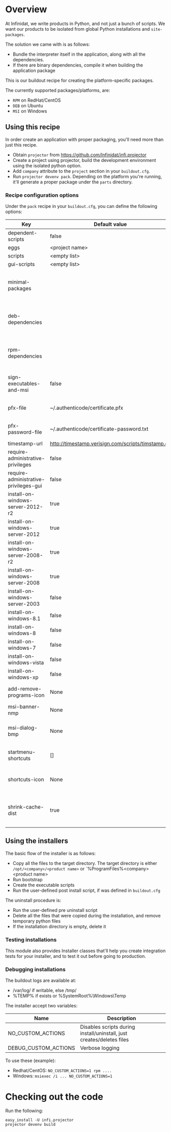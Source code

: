 Overview
========

At Infinidat, we write products in Python, and not just a bunch of scripts.
We want our products to be isolated from global Python installations and `site-packages`.

The solution we came with is as follows:

* Bundle the interpreter itself in the application, along with all the dependencies.
* If there are binary dependencies, compile it when building the application package

This is our buildout recipe for creating the platform-specific packages.

The currently supported packages/platforms, are:

* `RPM` on RedHat/CentOS
* `DEB` on Ubuntu
* `MSI` on Windows

Using this recipe
-----------------

In order create an application with proper packaging, you'll need more than just this recipe.

* Obtain `projector` from https://github.com/Infinidat/infi.projector
* Create a project using projector, build the development environment using the isolated python option.
* Add `company` attribute to the `project` section in your `buildout.cfg`.
* Run `projector devenv pack`. Depending on the platform you're running, it'll generate a proper package under the `parts` directory.


### Recipe configuration options

Under the `pack` recipe in your `buildout.cfg`, you can define the following options:

| Key                                   | Default value                                      | Description                                                              |
| ---------------------------------     | -------------------------------------------------- | ------------------------------------------------------------------------ |
| dependent-scripts                     | false                                              |                                                                          |
| eggs                                  | \<project name>                                    |                                                                          |
| scripts                               | \<empty list>                                      |                                                                          |
| gui-scripts                           | \<empty list>                                      |                                                                          |
| minimal-packages                      |                                                    | Adds code to the entry point wrapper that tries to use less packages     |
| deb-dependencies                      |                                                    | List of debian packages to be required prior installing your package     |
| rpm-dependencies                      |                                                    | List of redhat packages to be required prior installing your package     |
| sign-executables-and-msi              | false                                              | Digitally signed the MSI using Authenticode certificate                  |
| pfx-file                              | ~/.authenticode/certificate.pfx                    | Absolute location of the certificate file                                |
| pfx-password-file                     | ~/.authenticode/certificate-password.txt           | Absolute locaton for the private txt of the certificate                  |
| timestamp-url                         | http://timestamp.verisign.com/scripts/timstamp.dll | Timestamp server                                                         |
| require-administrative-privileges     | false                                              |                                                                          |
| require-administrative-privileges-gui | false                                              |                                                                          |
| install-on-windows-server-2012-r2     | true                                               |                                                                          |
| install-on-windows-server-2012        | true                                               |                                                                          |
| install-on-windows-server-2008-r2     | true                                               |                                                                          |
| install-on-windows-server-2008        | true                                               |                                                                          |
| install-on-windows-server-2003        | false                                              |                                                                          |
| install-on-windows-8.1                | false                                              |                                                                          |
| install-on-windows-8                  | false                                              |                                                                          |
| install-on-windows-7                  | false                                              |                                                                          |
| install-on-windows-vista              | false                                              |                                                                          |
| install-on-windows-xp                 | false                                              |                                                                          |
| add-remove-programs-icon              | None                                               | ICO file to use in the add/remove program applet                         |
| msi-banner-nmp                        | None                                               | Top banner                                                               |
| msi-dialog-bmp                        | None                                               | Background bitmap used on the welcome and completion dialogs             |
| startmenu-shortcuts                   | []                                                 | ['shortcut_name' = 'executable_name', ...]                               |
| shortcuts-icon                        | None                                               | Icon file in EXE binary format to be used as icon for shortcuts          |
| shrink-cache-dist                     | true                                               | delete sources from .cache/dist that are under the install-requires tree |

Using the installers
--------------------

The basic flow of the installer is as follows:

* Copy all the files to the target directory. The target directory is either `/opt/<company>/<product name>` or `%ProgramFiles%\<company>\<product name>
* Run bootstrap
* Create the executable scripts
* Run the user-defined post install script, if was defined in `buildout.cfg`

The uninstall procedure is:

* Run the user-defined pre uninstall script
* Delete all the files that were copied during the installation, and remove temporary python files
* If the installation directory is empty, delete it

### Testing installations

This module also provides Installer classes that'll help you create integration tests for your installer, and to test it out before going to production.

### Debugging installations

The buildout logs are available at:
* /var/log/ if writable, else /tmp/
* %TEMP% if exists or %SystemRoot%\Windows\Temp

The installer accept two variables:

| Name                 | Description                                                           |
| -------------------- | --------------------------------------------------------------------- |
| NO_CUSTOM_ACTIONS    | Disables scripts during install/uninstall, just creates/deletes files |
| DEBUG_CUSTOM_ACTIONS | Verbose logging                                                       |

To use these (example):

* Redhat/CentOS: `NO_CUSTOM_ACTIONS=1 rpm ....`
* Windows: `msiexec /i ... NO_CUSTOM_ACTIONS=1`



 Checking out the code
=====================

Run the following:

    easy_install -U infi.projector
    projector devenv build
